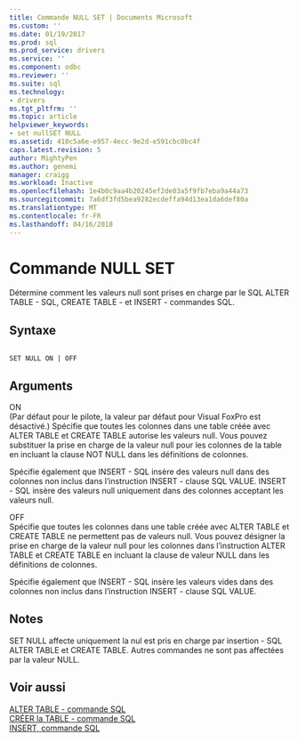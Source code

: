 ```yaml
---
title: Commande NULL SET | Documents Microsoft
ms.custom: ''
ms.date: 01/19/2017
ms.prod: sql
ms.prod_service: drivers
ms.service: ''
ms.component: odbc
ms.reviewer: ''
ms.suite: sql
ms.technology:
- drivers
ms.tgt_pltfrm: ''
ms.topic: article
helpviewer_keywords:
- set nullSET NULL
ms.assetid: 410c5a6e-e957-4ecc-9e2d-e591cbc0bc4f
caps.latest.revision: 5
author: MightyPen
ms.author: genemi
manager: craigg
ms.workload: Inactive
ms.openlocfilehash: 1e4b0c9aa4b20245ef2de03a5f9fb7eba9a44a73
ms.sourcegitcommit: 7a6df3fd5bea9282ecdeffa94d13ea1da6def80a
ms.translationtype: MT
ms.contentlocale: fr-FR
ms.lasthandoff: 04/16/2018
---
```

# <a name="set-null-command"></a>Commande NULL SET
Détermine comment les valeurs null sont prises en charge par le SQL ALTER TABLE - SQL, CREATE TABLE - et INSERT - commandes SQL.  
  
## <a name="syntax"></a>Syntaxe  
  
```  
  
SET NULL ON | OFF  
```  
  
## <a name="arguments"></a>Arguments  
 ON  
 (Par défaut pour le pilote, la valeur par défaut pour Visual FoxPro est désactivé.) Spécifie que toutes les colonnes dans une table créée avec ALTER TABLE et CREATE TABLE autorise les valeurs null. Vous pouvez substituer la prise en charge de la valeur null pour les colonnes de la table en incluant la clause NOT NULL dans les définitions de colonnes.  
  
 Spécifie également que INSERT - SQL insère des valeurs null dans des colonnes non inclus dans l’instruction INSERT - clause SQL VALUE. INSERT - SQL insère des valeurs null uniquement dans des colonnes acceptant les valeurs null.  
  
 OFF  
 Spécifie que toutes les colonnes dans une table créée avec ALTER TABLE et CREATE TABLE ne permettent pas de valeurs null. Vous pouvez désigner la prise en charge de la valeur null pour les colonnes dans l’instruction ALTER TABLE et CREATE TABLE en incluant la clause de valeur NULL dans les définitions de colonnes.  
  
 Spécifie également que INSERT - SQL insère les valeurs vides dans des colonnes non inclus dans l’instruction INSERT - clause SQL VALUE.  
  
## <a name="remarks"></a>Notes  
 SET NULL affecte uniquement la nul est pris en charge par insertion - SQL ALTER TABLE et CREATE TABLE. Autres commandes ne sont pas affectées par la valeur NULL.  
  
## <a name="see-also"></a>Voir aussi  
 [ALTER TABLE - commande SQL](../../odbc/microsoft/alter-table-sql-command.md)   
 [CRÉER la TABLE - commande SQL](../../odbc/microsoft/create-table-sql-command.md)   
 [INSERT, commande SQL](../../odbc/microsoft/insert-sql-command.md)
